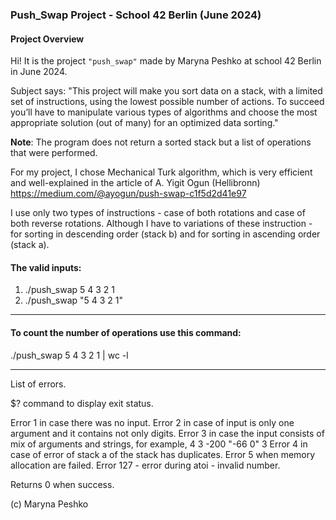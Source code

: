 ### Push_Swap Project - School 42 Berlin (June 2024)

#### Project Overview

Hi! It is the project `"push_swap"` made by Maryna Peshko at school 42 Berlin in June 2024.

Subject says: "This project will make you sort data on a stack, with a limited set of instructions, using the lowest possible number of actions. To succeed you’ll have to manipulate various types of algorithms and choose the most appropriate solution (out of many) for an optimized data sorting."

**Note**: The program does not return a sorted stack but a list of operations that were performed.

For my project, I chose Mechanical Turk algorithm, which is very efficient and well-explained in the article of A. Yigit Ogun (Hellibronn)
https://medium.com/@ayogun/push-swap-c1f5d2d41e97

I use only two types of instructions - case of both rotations and case of both reverse rotations. Although I have to variations of these instruction - for sorting in descending order (stack b) and for sorting in ascending order (stack a).

#### The valid inputs:
1) ./push_swap 5 4 3 2 1
2) ./push_swap "5 4 3 2 1"
__________________________________________________________________________________

#### To count the number of operations use this command:

./push_swap 5 4 3 2 1 | wc -l 
__________________________________________________________________________________

List of errors.

$? command to display exit status.

Error 1 in case there was no input.
Error 2 in case of input is only one argument and it contains not only digits.
Error 3 in case the input consists of mix of arguments and strings, for example,
4 3 -200 "-66 0" 3
Error 4 in case of error of stack a of the stack has duplicates.
Error 5 when memory allocation are failed.
Error 127 - error during atoi - invalid number.

Returns 0 when success.

(c) Maryna Peshko